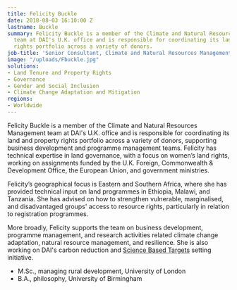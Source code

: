 ```yaml
---
title: Felicity Buckle
date: 2018-08-03 16:10:00 Z
lastname: Buckle
summary: Felicity Buckle is a member of the Climate and Natural Resources Management
  team at DAI's U.K. office and is responsible for coordinating its land and property
  rights portfolio across a variety of donors.
job-title: 'Senior Consultant, Climate and Natural Resources Management '
image: "/uploads/Fbuckle.jpg"
solutions:
- Land Tenure and Property Rights
- Governance
- Gender and Social Inclusion
- Climate Change Adaptation and Mitigation
regions:
- Worldwide
---
```


Felicity Buckle is a member of the Climate and Natural Resources Management team at DAI's U.K. office and is responsible for coordinating its land and property rights portfolio across a variety of donors, supporting business development and programme management teams. Felicity has technical expertise in land governance, with a focus on women’s land rights, working on assignments funded by the U.K. Foreign, Commonwealth & Development Office, the European Union, and government ministries.

Felicity’s geographical focus is Eastern and Southern Africa, where she has provided technical input on land programmes in Ethiopia, Malawi, and Tanzania. She has advised on how to strengthen vulnerable, marginalised, and disadvantaged groups' access to resource rights, particularly in relation to registration programmes. 

More broadly, Felicity supports the team on business development, programme management, and research activities related climate change adaptation, natural resource management, and resilience. She is also working on DAI's carbon reduction and [Science Based Targets](dai.com/news/dai-commits-to-science-based-targets-initiative-to-reduce-greenhouse-gas-emissions) setting initiative.

* M.Sc., managing rural development, University of London
* B.A., philosophy, University of Birmingham
